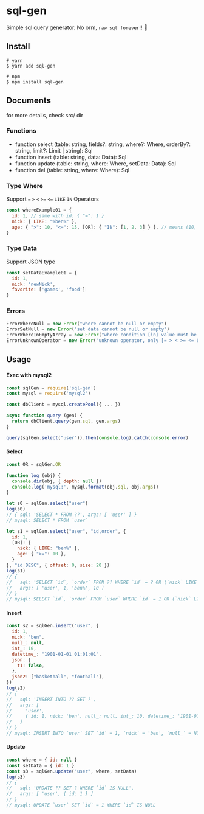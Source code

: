 # sql-gen

Simple sql query generator. No orm, `raw sql forever`!! 🎉

## Install

```shell
# yarn
$ yarn add sql-gen

# npm
$ npm install sql-gen
```

## Documents

for more details, check src/ dir

### Functions

* function select (table: string, fields?: string, where?: Where, orderBy?: string, limit?: Limit | string): Sql
* function insert (table: string, data: Data): Sql
* function update (table: string, where: Where, setData: Data): Sql
* function del (table: string, where: Where): Sql

### Type Where

Support `=` `>` `<` `>=` `<=` `LIKE` `IN` Operators

```js
const whereExample01 = {
  id: 1, // same with id: { "=": 1 }
  nick: { LIKE: "%ben%" }, 
  age: { ">": 10, "<=": 15, [OR]: { "IN": [1, 2, 3] } }, // means (10, 15] + 1 2 3
}
```

### Type Data

Support JSON type

```js
const setDataExample01 = {
  id: 1,
  nick: 'newNick',
  favorite: ['games', 'food']
}
```

### Errors
```js
ErrorWhereNull = new Error("where cannot be null or empty")
ErrorSetNull = new Error("set data cannot be null or empty")
ErrorWhereInEmptyArray = new Error("where condition [in] value must be array (len>0)")
ErrorUnknownOperator = new Error("unknown operator, only [= > < >= <= LIKE IN] is available")
```

## Usage

#### Exec with mysql2

```js
const sqlGen = require('sql-gen')
const mysql = require('mysql2')

const dbClient = mysql.createPool({ ... })

async function query (gen) {
  return dbClient.query(gen.sql, gen.args)
}

query(sqlGen.select("user")).then(console.log).catch(console.error)
```

#### Select

```js
const OR = sqlGen.OR

function log (obj) {
  console.dir(obj, { depth: null })
  console.log('mysql:', mysql.format(obj.sql, obj.args))
}

let s0 = sqlGen.select("user")
log(s0)
// { sql: 'SELECT * FROM ??', args: [ 'user' ] }
// mysql: SELECT * FROM `user`

let s1 = sqlGen.select("user", "id,order", {
  id: 1,
  [OR]: {
    nick: { LIKE: "ben%" },
    age: { ">=": 10 },
  }
}, "id DESC", { offset: 0, size: 20 })
log(s1)
// {
//   sql: 'SELECT `id`, `order` FROM ?? WHERE `id` = ? OR (`nick` LIKE ? AND `age` >= ?) ORDER BY id DESC LIMIT 0, 20',
//   args: [ 'user', 1, 'ben%', 10 ]
// }
// mysql: SELECT `id`, `order` FROM `user` WHERE `id` = 1 OR (`nick` LIKE 'ben%' AND `age` >= 10) ORDER BY id DESC LIMIT 0, 20
```

#### Insert

```js
const s2 = sqlGen.insert("user", {
  id: 1,
  nick: "ben",
  null_: null,
  int_: 10,
  datetime_: "1901-01-01 01:01:01",
  json: {
    t1: false,
  },
  json2: ["basketball", "football"],
})
log(s2)
// {
//   sql: 'INSERT INTO ?? SET ?',
//   args: [
//     'user',
//     { id: 1, nick: 'ben', null_: null, int_: 10, datetime_: '1901-01-01 01:01:01', json: '{"t1":false}', json2: '["basketball","football"]'}
//   ]
// }
// mysql: INSERT INTO `user` SET `id` = 1, `nick` = 'ben', `null_` = NULL, `int_` = 10, `datetime_` = '1901-01-01 01:01:01', `json` = '{\"t1\":false}', `json2` = '[\"basketball\",\"football\"]'
```

#### Update

```js
const where = { id: null }
const setData = { id: 1 }
const s3 = sqlGen.update("user", where, setData)
log(s3)
// {
//   sql: 'UPDATE ?? SET ? WHERE `id` IS NULL',
//   args: [ 'user', { id: 1 } ]
// }
// mysql: UPDATE `user` SET `id` = 1 WHERE `id` IS NULL
```
